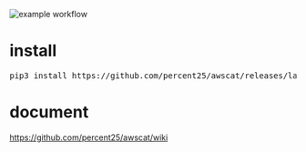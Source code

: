 ![example workflow](https://github.com/percent25/awscat/actions/workflows/maven.yml/badge.svg)

# install

<pre>
pip3 install https://github.com/percent25/awscat/releases/latest/download/awscat.zip
</pre>

# document

https://github.com/percent25/awscat/wiki
